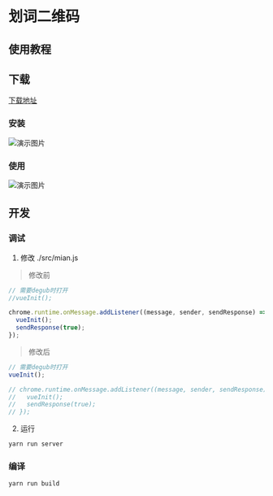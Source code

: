 # 划词二维码

## 使用教程

## 下载

[下载地址](https://github.com/tanghuibo/qrcode-chrome-plug-in/raw/master/target/chrome-plug-in.crx)

### 安装

![演示图片](https://github.com/tanghuibo/qrcode-chrome-plug-in/blob/master/screenshots/install.gif?raw=true)

### 使用

![演示图片](https://github.com/tanghuibo/qrcode-chrome-plug-in/blob/master/screenshots/use.gif?raw=true)

## 开发

### 调试

1. 修改 ./src/mian.js

> 修改前

```javascript
// 需要degub时打开
//vueInit();

chrome.runtime.onMessage.addListener((message, sender, sendResponse) => {
  vueInit();
  sendResponse(true);
});
```

> 修改后

```javascript
// 需要degub时打开
vueInit();

// chrome.runtime.onMessage.addListener((message, sender, sendResponse) => {
//   vueInit();
//   sendResponse(true);
// });
```

2. 运行

```bash
yarn run server
```

### 编译

```bash
yarn run build
```